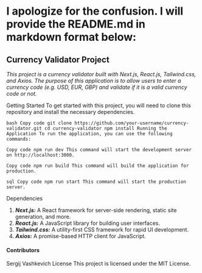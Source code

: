 # I apologize for the confusion. I will provide the README.md in markdown format below:

## Currency Validator Project

_This project is a currency validator built with Next.js, React.js, Tailwind.css, and Axios. The purpose of this application is to allow users to enter a currency code (e.g. USD, EUR, GBP) and validate if it is a valid currency code or not._

Getting Started
To get started with this project, you will need to clone this repository and install the necessary dependencies.

`bash
Copy code
git clone https://github.com/your-username/currency-validator.git
cd currency-validator
npm install
Running the Application
To run the application, you can use the following commands:`

`Copy code
npm run dev
This command will start the development server on http://localhost:3000.`

`Copy code
npm run build
This command will build the application for production.`

`sql
Copy code
npm run start
This command will start the production server.`

Dependencies

1. **_Next.js:_** A React framework for server-side rendering, static site generation, and more.
2. **_React.js:_** A JavaScript library for building user interfaces.
3. **_Tailwind.css:_** A utility-first CSS framework for rapid UI development.
4. **_Axios:_** A promise-based HTTP client for JavaScript.

#### Contributors

Sergij Vashkevich
License
This project is licensed under the MIT License.
